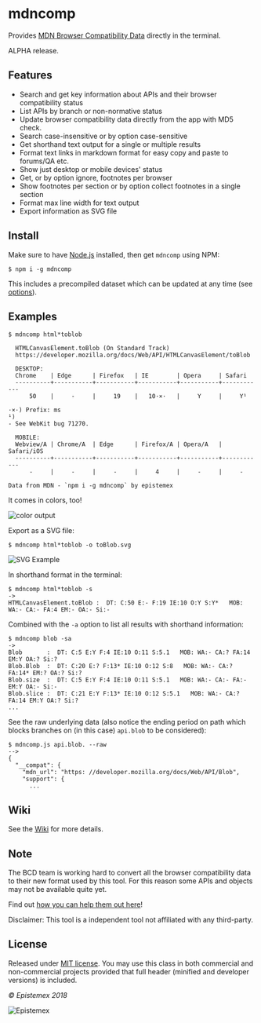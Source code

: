 mdncomp
=======

Provides [MDN Browser Compatibility Data](https://github.com/mdn/browser-compat-data) directly in the terminal.

ALPHA release.


Features
--------
- Search and get key information about APIs and their browser compatibility status
- List APIs by branch or non-normative status
- Update browser compatibility data directly from the app with MD5 check.
- Search case-insensitive or by option case-sensitive
- Get shorthand text output for a single or multiple results
- Format text links in markdown format for easy copy and paste to forums/QA etc.
- Show just desktop or mobile devices' status
- Get, or by option ignore, footnotes per browser
- Show footnotes per section or by option collect footnotes in a single section
- Format max line width for text output
- Export information as SVG file


Install
-------
Make sure to have [Node.js](https://nodejs.org/en/) installed, then get `mdncomp` using NPM:

    $ npm i -g mdncomp

This includes a precompiled dataset which can be updated at any time (see [options](https://github.com/epistemex/mdncomp/wiki/Options-for-mdncomp#--update---fupdate)).


Examples
--------

```text
$ mdncomp html*toblob

  HTMLCanvasElement.toBlob (On Standard Track)
  https://developer.mozilla.org/docs/Web/API/HTMLCanvasElement/toBlob

  DESKTOP:
  Chrome    | Edge      | Firefox   | IE        | Opera     | Safari
  ----------+-----------+-----------+-----------+-----------+------------
      50    |     -     |     19    |   10·×·   |     Y     |     Y¹

·×·) Prefix: ms
¹)
- See WebKit bug 71270.

  MOBILE:
  Webview/A | Chrome/A  | Edge      | Firefox/A | Opera/A   | Safari/iOS
  ----------+-----------+-----------+-----------+-----------+------------
      -     |     -     |     -     |     4     |     -     |     -

Data from MDN - `npm i -g mdncomp` by epistemex
```

It comes in colors, too!

![color output](https://i.imgur.com/Cw8ns62.png)

Export as a SVG file:

```text
$ mdncomp html*toblob -o toBlob.svg
```

![SVG Example](https://i.imgur.com/YssRnNs.png)

In shorthand format in the terminal:

```text
$ mdncomp html*toblob -s
->
HTMLCanvasElement.toBlob :  DT: C:50 E:- F:19 IE:10 O:Y S:Y*   MOB: WA:- CA:- FA:4 EM:- OA:- Si:-
```

Combined with the `-a` option to list all results with shorthand information:
```text
$ mdncomp blob -sa
->
Blob       :  DT: C:5 E:Y F:4 IE:10 O:11 S:5.1   MOB: WA:- CA:? FA:14 EM:Y OA:? Si:?
Blob.Blob  :  DT: C:20 E:? F:13* IE:10 O:12 S:8   MOB: WA:- CA:? FA:14* EM:? OA:? Si:?
Blob.size  :  DT: C:5 E:Y F:4 IE:10 O:11 S:5.1   MOB: WA:- CA:- FA:- EM:Y OA:- Si:-
Blob.slice :  DT: C:21 E:Y F:13* IE:10 O:12 S:5.1   MOB: WA:- CA:? FA:14 EM:Y OA:? Si:?
...
```

See the raw underlying data (also notice the ending period on path which blocks branches
on (in this case) `api.blob` to be considered):

```text
$ mdncomp.js api.blob. --raw
-->
{
  "__compat": {
    "mdn_url": "https: //developer.mozilla.org/docs/Web/API/Blob",
    "support": {
      ...
```

Wiki
----
See the [Wiki](https://github.com/epistemex/mdncomp/wiki) for more details.


Note
----
The BCD team is working hard to convert all the browser compatibility
data to their new format used by this tool. For this reason some APIs
and objects may not be available quite yet.

Find out [how you can help them out here](https://developer.mozilla.org/en-US/docs/MDN/Contribute/Structures/Compatibility_tables)!

Disclaimer: This tool is a independent tool not affiliated with any third-party.


License
-------
Released under [MIT license](http://choosealicense.com/licenses/mit/). You may use this class in both commercial and non-commercial projects provided that full header (minified and developer versions) is included.

*&copy; Epistemex 2018*

![Epistemex](https://i.imgur.com/GP6Q3v8.png)
